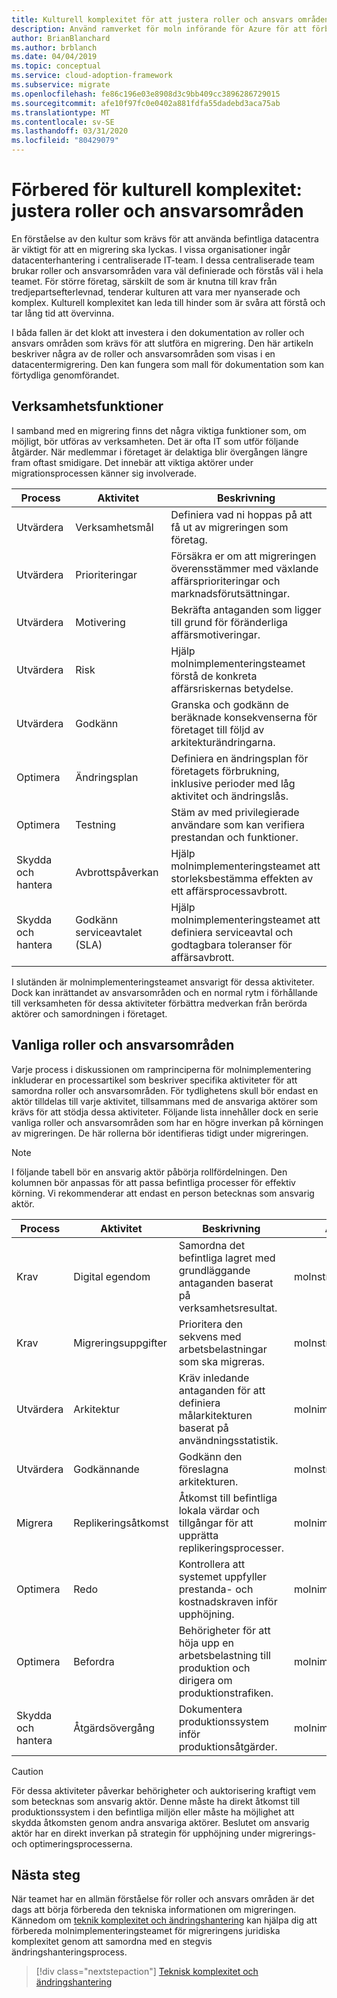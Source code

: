 ```yaml
---
title: Kulturell komplexitet för att justera roller och ansvars områden
description: Använd ramverket för moln införande för Azure för att förbereda kulturell komplexitet genom att justera roller och ansvars områden för att öka skärpan under migreringsprocessen.
author: BrianBlanchard
ms.author: brblanch
ms.date: 04/04/2019
ms.topic: conceptual
ms.service: cloud-adoption-framework
ms.subservice: migrate
ms.openlocfilehash: fe86c196e03e8908d3c9bb409cc3896286729015
ms.sourcegitcommit: afe10f97fc0e0402a881fdfa55dadebd3aca75ab
ms.translationtype: MT
ms.contentlocale: sv-SE
ms.lasthandoff: 03/31/2020
ms.locfileid: "80429079"
---
```

# <a name="prepare-for-cultural-complexity-aligning-roles-and-responsibilities"></a>Förbered för kulturell komplexitet: justera roller och ansvarsområden

En förståelse av den kultur som krävs för att använda befintliga datacentra är viktigt för att en migrering ska lyckas. I vissa organisationer ingår datacenterhantering i centraliserade IT-team. I dessa centraliserade team brukar roller och ansvarsområden vara väl definierade och förstås väl i hela teamet. För större företag, särskilt de som är knutna till krav från tredjepartsefterlevnad, tenderar kulturen att vara mer nyanserade och komplex. Kulturell komplexitet kan leda till hinder som är svåra att förstå och tar lång tid att övervinna.

I båda fallen är det klokt att investera i den dokumentation av roller och ansvars områden som krävs för att slutföra en migrering. Den här artikeln beskriver några av de roller och ansvarsområden som visas i en datacentermigrering. Den kan fungera som mall för dokumentation som kan förtydliga genomförandet.

## <a name="business-functions"></a>Verksamhetsfunktioner

I samband med en migrering finns det några viktiga funktioner som, om möjligt, bör utföras av verksamheten. Det är ofta IT som utför följande åtgärder. När medlemmar i företaget är delaktiga blir övergången längre fram oftast smidigare. Det innebär att viktiga aktörer under migrationsprocessen känner sig involverade.

| Process | Aktivitet | Beskrivning |
|---------|---------|---------|
| Utvärdera | Verksamhetsmål | Definiera vad ni hoppas på att få ut av migreringen som företag. |
| Utvärdera | Prioriteringar | Försäkra er om att migreringen överensstämmer med växlande affärsprioriteringar och marknadsförutsättningar. |
| Utvärdera | Motivering | Bekräfta antaganden som ligger till grund för föränderliga affärsmotiveringar. |
| Utvärdera | Risk | Hjälp molnimplementeringsteamet förstå de konkreta affärsriskernas betydelse. |
| Utvärdera | Godkänn | Granska och godkänn de beräknade konsekvenserna för företaget till följd av arkitekturändringarna. |
| Optimera | Ändringsplan | Definiera en ändringsplan för företagets förbrukning, inklusive perioder med låg aktivitet och ändringslås. |
| Optimera | Testning | Stäm av med privilegierade användare som kan verifiera prestandan och funktioner. |
| Skydda och hantera | Avbrottspåverkan | Hjälp molnimplementeringsteamet att storleksbestämma effekten av ett affärsprocessavbrott. |
| Skydda och hantera | Godkänn serviceavtalet (SLA) | Hjälp molnimplementeringsteamet att definiera serviceavtal och godtagbara toleranser för affärsavbrott. |

I slutänden är molnimplementeringsteamet ansvarigt för dessa aktiviteter. Dock kan inrättandet av ansvarsområden och en normal rytm i förhållande till verksamheten för dessa aktiviteter förbättra medverkan från berörda aktörer och samordningen i företaget.

## <a name="common-roles-and-responsibilities"></a>Vanliga roller och ansvarsområden

Varje process i diskussionen om ramprinciperna för molnimplementering inkluderar en processartikel som beskriver specifika aktiviteter för att samordna roller och ansvarsområden. För tydlighetens skull bör endast en aktör tilldelas till varje aktivitet, tillsammans med de ansvariga aktörer som krävs för att stödja dessa aktiviteter. Följande lista innehåller dock en serie vanliga roller och ansvarsområden som har en högre inverkan på körningen av migreringen. De här rollerna bör identifieras tidigt under migreringen.

> [!NOTE]
> I följande tabell bör en ansvarig aktör påbörja rollfördelningen. Den kolumnen bör anpassas för att passa befintliga processer för effektiv körning. Vi rekommenderar att endast en person betecknas som ansvarig aktör.

| Process | Aktivitet | Beskrivning | Ansvarig aktör |
|---------|---------|---------|---------|
| Krav | Digital egendom | Samordna det befintliga lagret med grundläggande antaganden baserat på verksamhetsresultat. | molnstrategiteamet |
| Krav | Migreringsuppgifter | Prioritera den sekvens med arbetsbelastningar som ska migreras. | molnstrategiteamet |
| Utvärdera | Arkitektur | Kräv inledande antaganden för att definiera målarkitekturen baserat på användningsstatistik. | molnimplementeringsteamet |
| Utvärdera | Godkännande | Godkänn den föreslagna arkitekturen. | molnstrategiteamet |
| Migrera | Replikeringsåtkomst | Åtkomst till befintliga lokala värdar och tillgångar för att upprätta replikeringsprocesser. | molnimplementeringsteamet |
| Optimera | Redo | Kontrollera att systemet uppfyller prestanda- och kostnadskraven inför upphöjning. | molnimplementeringsteamet |
| Optimera | Befordra | Behörigheter för att höja upp en arbetsbelastning till produktion och dirigera om produktionstrafiken. | molnimplementeringsteamet |
| Skydda och hantera | Åtgärdsövergång | Dokumentera produktionssystem inför produktionsåtgärder. | molnimplementeringsteamet |

> [!CAUTION]
> För dessa aktiviteter påverkar behörigheter och auktorisering kraftigt vem som betecknas som ansvarig aktör. Denne måste ha direkt åtkomst till produktionssystem i den befintliga miljön eller måste ha möjlighet att skydda åtkomsten genom andra ansvariga aktörer. Beslutet om ansvarig aktör har en direkt inverkan på strategin för upphöjning under migrerings- och optimeringsprocesserna.

## <a name="next-steps"></a>Nästa steg

När teamet har en allmän förståelse för roller och ansvars områden är det dags att börja förbereda den tekniska informationen om migreringen. Kännedom om [teknik komplexitet och ändringshantering](./technical-complexity.md) kan hjälpa dig att förbereda molnimplementeringsteamet för migreringens juridiska komplexitet genom att samordna med en stegvis ändringshanteringsprocess.

> [!div class="nextstepaction"]
> [Teknisk komplexitet och ändringshantering](./technical-complexity.md)
